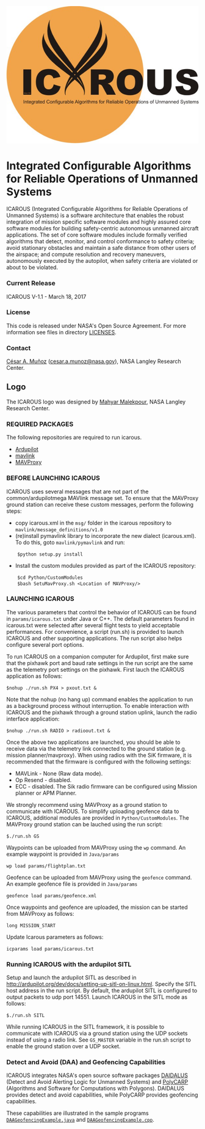 ![](logo/ICAROUS.jpeg "")

Integrated Configurable Algorithms for Reliable Operations of Unmanned Systems
========

ICAROUS (Integrated Configurable Algorithms for Reliable Operations of
Unmanned Systems) is a software architecture that enables the robust integration
of mission specific software modules and highly assured core software
modules for building safety-centric autonomous unmanned aircraft
applications. The set of core software modules include formally
verified algorithms that detect, monitor, and control conformance
to safety criteria; avoid stationary obstacles and maintain a safe
distance from other users of the airspace; and compute resolution
and recovery maneuvers, autonomously executed by the autopilot, when
safety criteria are violated or about to be violated.

### Current Release

ICAROUS V-1.1 - March 18, 2017

### License

This code is released under NASA's Open Source Agreement. For more
information see files in directory [LICENSES](LICENSES).

### Contact

[C&eacute;sar A. Mu&ntilde;oz](http://shemesh.larc.nasa.gov/people/cam) (cesar.a.munoz@nasa.gov), NASA Langley Research Center.

## Logo

The ICAROUS logo was designed by 
[Mahyar Malekpour](http://shemesh.larc.nasa.gov/people/mrm/publications.htm#ETC), NASA Langley Research Center.

### REQUIRED PACKAGES

The following repositories are required to run icarous. 

- [Ardupilot](https://github.com/ArduPilot/ardupilot.git)
- [mavlink](https://github.com/ArduPilot/mavlink.git)
- [MAVProxy](https://github.com/ArduPilot/MAVProxy.git)

### BEFORE LAUNCHING ICAROUS

ICAROUS uses several messages that are not part of the common/ardupilotmega MAVlink message set. To ensure that the MAVProxy ground station can receive these custom messages, perform the following steps:

- copy icarous.xml in the `msg/` folder in the icarous repository to `mavlink/message_definitions/v1.0`
- (re)install pymavlink library to incorporate the new dialect (icarous.xml). To do this, goto `mavlink/pymavlink` and run:

```
    $python setup.py install
```

- Install the custom modules provided as part of the ICAROUS repository:

```
    $cd Python/CustomModules
    $bash SetuMavProxy.sh <Location of MAVProxy/>
```

### LAUNCHING ICAROUS

The various parameters that control the behavior of ICAROUS can be found in `params/icarous.txt` under Java or C++. The default parameters found in icarous.txt were selected after several flight tests to yield acceptable performances. For convenience, a script (run.sh) is provided to launch ICAROUS and other supporting applications. The run script also helps configure several port options.

To run ICAROUS on a companion computer for Ardupilot, first make sure that the pixhawk port and baud rate settings in the run script are the same as the telemetry port settings on the pixhawk. First lauch the ICAROUS application as follows:

	$nohup ./run.sh PX4 > pxout.txt &

Note that the nohup (no hang up) command enables the application to run as a background process without interruption. To enable interaction with ICAROUS and the pixhawk through a ground station uplink, launch the radio interface application:

    $nohup ./run.sh RADIO > radioout.txt &

Once the above two applications are launched, you should be able to receive data via the telemetry link connected to the ground station (e.g. mission planner/mavproxy). When using radios with the SiK firmware, it is recommended that the firmware is configured with the following settings:

* MAVLink - None (Raw data mode).
* Op Resend - disabled.
* ECC - disabled.
The Sik radio firmware can be configured using Mission planner or APM Planner.

We strongly recommend using MAVProxy as a ground station to communicate with ICAROUS. To simplify uploading geofence data to ICAROUS, additional modules are provided in `Python/CustomModules`. The MAVProxy ground station can be lauched using the run script:

    $./run.sh GS

Waypoints can be uploaded from MAVProxy using the `wp` command. An example waypoint is provided in `Java/params`

	wp load params/flightplan.txt

Geofence can be uploaded from MAVProxy using the `geofence` command. An example geofence file is provided in `Java/params`

	geofence load params/geofence.xml

Once waypoints and geofence are uploaded, the mission can be started from MAVProxy as follows:

    long MISSION_START

Update Icarous parameters as follows:

    icparams load params/icarous.txt

### Running ICAROUS with the ardupilot SITL


Setup and launch the ardupilot SITL as described in <http://ardupilot.org/dev/docs/setting-up-sitl-on-linux.html>. Specify the SITL host address in the run script. By default, the ardupilot SITL is configured to output packets to udp port 14551. Launch ICAROUS in the SITL mode as follows:

    $./run.sh SITL

While running ICAROUS in the SITL framework, it is possible to communicate with ICAROUS via a ground station using the UDP sockets instead of using a radio link. See `GS_MASTER` variable in the run.sh script to enable the ground station over a UDP socket.

### Detect and Avoid (DAA) and Geofencing Capabilities

ICAROUS integrates NASA's open source software packages [DAIDALUS](http://shemesh.larc.nasa.gov/fm/DAIDALUS)
(Detect and Avoid Alerting Logic for Unmanned Systems) and
[PolyCARP](http://shemesh.larc.nasa.gov/fm/PolyCARP) (Algorithms and Software
for Computations with Polygons). DAIDALUS provides detect and avoid
capabilities, while PolyCARP provides geofencing capabilities.

These capabilities are illustrated in the sample programs
[`DAAGeofencingExample.java`](Java/src/DAAGeofencingExample.java) and
[`DAAGeofencingExample.cpp`](C++/src/DAAGeofencingExample.cpp).

